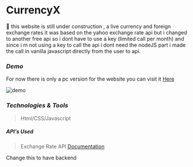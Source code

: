 # CurrencyX

 :money_with_wings: this website is still under construction , a live currency and foreign exchange rates it was based on the yahoo exchange rate api but i changed to another free api so i dont have to use a key (limited call per month) and since i m not using a key to call the api i dont need the nodeJS part i made the call in vanilla javascript directly from the user to api.

### *Demo*
For now there is only a pc version for the website you can visit it [Here](https://mistydev.cf/CurrencyXchange)

![demo](https://raw.githubusercontent.com/Mistydz/CurrencyXchange/main/demo.PNG)

### *Technologies & Tools*
> Html/CSS/Javascript
##### *API's Used*
>Exchange Rate API [Documentation](https://api.exchangerate-api.com/v4/latest/EUR)


Change this to have backend
